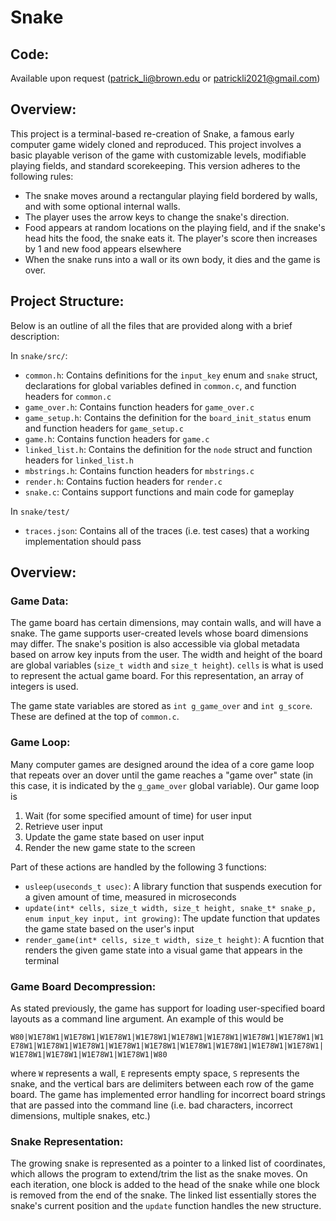 # Snake

## Code:
Available upon request (patrick_li@brown.edu or patrickli2021@gmail.com)

## Overview:
This project is a terminal-based re-creation of Snake, a famous early computer game widely cloned and reproduced. This project involves a basic playable verison of the game with customizable levels, modifiable playing fields, and standard scorekeeping. This version adheres to the following rules:

- The snake moves around a rectangular playing field bordered by walls, and with some optional internal walls.
- The player uses the arrow keys to change the snake's direction.
- Food appears at random locations on the playing field, and if the snake's head hits the food, the snake eats it. The player's score then increases by 1 and new food appears elsewhere
- When the snake runs into a wall or its own body, it dies and the game is over.

## Project Structure:
Below is an outline of all the files that are provided along with a brief description:

In `snake/src/`:
- `common.h`: Contains definitions for the `input_key` enum and `snake` struct, declarations for global variables defined in `common.c`, and function headers for `common.c`
- `game_over.h`: Contains function headers for `game_over.c`
- `game_setup.h`: Contains the definition for the `board_init_status` enum and function headers for `game_setup.c`
- `game.h`: Contains function headers for `game.c`
- `linked_list.h`: Contains the definition for the `node` struct and function headers for `linked_list.h`
- `mbstrings.h`: Contains function headers for `mbstrings.c`
- `render.h`: Contains fuction headers for `render.c`
- `snake.c`: Contains support functions and main code for gameplay

In `snake/test/`
- `traces.json`: Contains all of the traces (i.e. test cases) that a working implementation should pass

## Overview:

### Game Data:
The game board has certain dimensions, may contain walls, and will have a snake. The game supports user-created levels whose board dimensions may differ. The snake's position is also accessible via global metadata based on arrow key inputs from the user. The width and height of the board are global variables (`size_t width` and `size_t height`). `cells` is what is used to represent the actual game board. For this representation, an array of integers is used.

The game state variables are stored as `int g_game_over` and `int g_score`. These are defined at the top of `common.c`.

### Game Loop:
Many computer games are designed around the idea of a core game loop that repeats over an dover until the game reaches a "game over" state (in this case, it is indicated by the `g_game_over` global variable). Our game loop is

1. Wait (for some specified amount of time) for user input
2. Retrieve user input
3. Update the game state based on user input
4. Render the new game state to the screen

Part of these actions are handled by the following 3 functions:

- `usleep(useconds_t usec)`: A library function that suspends execution for a given amount of time, measured in microseconds
- `update(int* cells, size_t width, size_t height, snake_t* snake_p, enum input_key input, int growing)`: The update function that updates the game state based on the user's input
- `render_game(int* cells, size_t width, size_t height)`: A fucntion that renders the given game state into a visual game that appears in the terminal

### Game Board Decompression:
As stated previously, the game has support for loading user-specified board layouts as a command line argument. An example of this would be 

`W80|W1E78W1|W1E78W1|W1E78W1|W1E78W1|W1E78W1|W1E78W1|W1E78W1|W1E78W1|W1E78W1|W1E78W1|W1E78W1|W1E78W1|W1E78W1|W1E78W1|W1E78W1|W1E78W1|W1E78W1|W1E78W1|W1E78W1|W1E78W1|W1E78W1|W80`

where `W` represents a wall, `E` represents empty space, `S` represents the snake, and the vertical bars are delimiters between each row of the game board. The game has implemented error handling for incorrect board strings that are passed into the command line (i.e. bad characters, incorrect dimensions, multiple snakes, etc.)

### Snake Representation:
The growing snake is represented as a pointer to a linked list of coordinates, which allows the program to extend/trim the list as the snake moves. On each iteration, one block is added to the head of the snake while one block is removed from the end of the snake. The linked list essentially stores the snake's current position and the `update` function handles the new structure.
